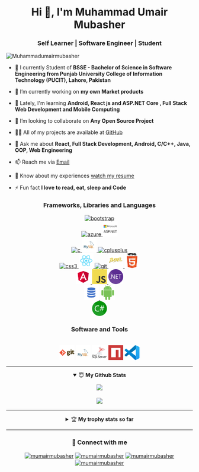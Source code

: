 <h1 align="center">Hi 👋, I'm Muhammad Umair Mubasher</h1>
<h3 align="center">Self Learner | Software Engineer | Student</h3>
              
<p align="left"> <img src="https://komarev.com/ghpvc/?username=muhammadumairmubasher&label=Profile+views&color=red&style=flat" alt="Muhammadumairmubasher" /> </p>

- 📖 I currently Student of **BSSE - Bachelor of Science in Software Engineering from Punjab University College of Information Technology (PUCIT), Lahore, Pakistan**

- 🔭 I’m currently working on **my own Market products**

- 🌱 Lately, I'm learning **Android, React js and ASP.NET Core , Full Stack Web Development and Mobile Computing**

- 👯 I’m looking to collaborate on **Any Open Source Project**

- 👨‍💻 All of my projects are available at [GitHub](/muhammadumairmubasher)

- 💬 Ask me about **React, Full Stack Development, Android, C/C++, Java, OOP, Web Engineering**

- 📫 Reach me via [Email](mailto:muhamadumair7445@gmail.com)

- 📄 Know about my experiences [watch my resume]()

- ⚡ Fun fact **I love to read, eat, sleep and Code**

<h3 align="center">Frameworks, Libraries and Languages</h3>

<div align="center">
   <a href="https://getbootstrap.com" target="_blank"> <img src="https://img.icons8.com/color/344/bootstrap.png" alt="bootstrap" width="40" height="40"/> </a>
</br>
<a href="https://azure.microsoft.com/en-in/" target="_blank"> <img src="https://www.vectorlogo.zone/logos/microsoft_azure/microsoft_azure-icon.svg" alt="azure" width="40" height="40"/> </a>
 <a href="https://dotnet.microsoft.com/apps/aspnet" target="_blank"> <img    src="https://raw.githubusercontent.com/github/explore/80688e429a7d4ef2fca1e82350fe8e3517d3494d/topics/aspnet/aspnet.png" alt="asp.net" width="40" height="40"/>
</br>
 <a href="https://www.cprogramming.com/" target="_blank"> <img src="https://img.icons8.com/color/72/c-programming.png" alt="c" width="40" height="40"/> </a>
 </a><a href="https://www.w3schools.com/mysql/" target="_blank">  <img  src="https://raw.githubusercontent.com/github/explore/80688e429a7d4ef2fca1e82350fe8e3517d3494d/topics/mysql/mysql.png" alt="mysql" width="40" height="40"/>  </a>
 <a href="https://www.w3schools.com/cpp/" target="_blank"> <img src="https://img.icons8.com/color/72/c-plus-plus-logo.png" alt="cplusplus" width="40" height="40"/>  </a> 
</br>
 <a href="https://www.w3schools.com/css/" target="_blank"> <img src="https://img.icons8.com/color/72/css3.png" alt="css3" width="40" height="40"/> </a>
  <a href="https://reactjs.org/" target="_blank"> <img src="https://raw.githubusercontent.com/github/explore/80688e429a7d4ef2fca1e82350fe8e3517d3494d/topics/react/react.png" alt="reactJS" width="40" height="40"/> </a>
<a href="https://git-scm.com/" target="_blank"> <img src="https://www.vectorlogo.zone/logos/git-scm/git-scm-icon.svg" alt="git" width="40" height="40"/> </a>
 <a href="https://babeljs.io/" target="_blank"> <img src="https://raw.githubusercontent.com/github/explore/cb39e2385dfcec8a661d01bfacff6b1e33bbaa9d/topics/babel/babel.png" alt="babel" width="40" height="40"/> </a>
<a href="https://www.w3schools.com/html/" target="_blank"> <img    src="https://raw.githubusercontent.com/github/explore/80688e429a7d4ef2fca1e82350fe8e3517d3494d/topics/html/html.png" alt="html" width="40" height="40"/> </a>
<br>
 <a href="https://angular.io/" target="_blank"> <img  src="https://raw.githubusercontent.com/github/explore/80688e429a7d4ef2fca1e82350fe8e3517d3494d/topics/angular/angular.png" alt="angular" width="40" height="40"/> 
 </a><a href="https://www.javascript.com/" target="_blank"> <img  src="https://raw.githubusercontent.com/github/explore/80688e429a7d4ef2fca1e82350fe8e3517d3494d/topics/javascript/javascript.png" alt="javascript" width="40"  height="40"/></a><a href="https://dotnet.microsoft.com/" target="_blank"> <img  src="https://raw.githubusercontent.com/github/explore/93d8a67084f94b2a444e510199a6e7622e5b09a3/topics/dotnet/dotnet.png" alt="dotnet" width="40" height="40"/></a>
</br>
<a href="https://www.w3schools.com/sql/" target="_blank">  <img  src="https://raw.githubusercontent.com/github/explore/80688e429a7d4ef2fca1e82350fe8e3517d3494d/topics/sql/sql.png" alt="sql" width="40" height="40"/>  </a>
<a href="https://developer.android.com/" target="_blank"> <img  src="https://raw.githubusercontent.com/github/explore/80688e429a7d4ef2fca1e82350fe8e3517d3494d/topics/android/android.png" alt="android" width="40" height="40"/>  </a>
</br>
 <a href="https://docs.microsoft.com/en-us/dotnet/csharp/" target="_blank"> <img  src="https://raw.githubusercontent.com/github/explore/80688e429a7d4ef2fca1e82350fe8e3517d3494d/topics/csharp/csharp.png" alt="csharp" width="40" height="40"/>  </a>
</br>
<h3>Software and Tools</h3>
</br>
<img alt="git" src="https://raw.githubusercontent.com/github/explore/80688e429a7d4ef2fca1e82350fe8e3517d3494d/topics/git/git.png" width="40" height="40"/>
<img alt="MySQL"  src="https://raw.githubusercontent.com/github/explore/80688e429a7d4ef2fca1e82350fe8e3517d3494d/topics/mysql/mysql.png" width="40" height="40"/>
<img alt="Sql Server" src="https://raw.githubusercontent.com/github/explore/96943574ba0c0340ba6ea1e6f768e9abe43e34e1/topics/sql-server/sql-server.png" width="40" height="40"/>
<img alt="npm" src="https://raw.githubusercontent.com/github/explore/80688e429a7d4ef2fca1e82350fe8e3517d3494d/topics/npm/npm.png" width="40" height="40"/>
<img  alt="vscode"  src="https://raw.githubusercontent.com/github/explore/80688e429a7d4ef2fca1e82350fe8e3517d3494d/topics/visual-studio-code/visual-studio-code.png" width="40" height="40"/>
</div>

---
<div align="center">
 <details open>
  <summary> 😇 <b>My Github Stats</b> </summary><br>
   <div align = "center">
        <img src = "https://github-readme-stats.vercel.app/api/top-langs/?username=muhammadumairmubasher&theme=tokyonight&layout=compact">
    </div></br>
   <div align = "center">
        <img src = "https://github-readme-stats.vercel.app/api?username=muhammadumairmubasher&show_icons=true&theme=tokyonight&line_height=27">
   </div>
  </details>
<div>

---
<div align="center">
 <details> 
  <summary> 🏆 <b>My trophy stats so far</b> </summary>
  <div align="center"> <a href="https://github.com/ryo-ma/github-profile-trophy"><img src="https://github-profile-trophy.vercel.app/?username=muhammadumairmubasher" alt="muhammadumairmubasher" /></a>
  </div>
 </details>
</div>

---
<div align="center">
<h3>📌 Connect with me</h3>
  <a href="https://twitter.com/mumairmubasher" target="_blank"><img align="center" src="https://cdn.jsdelivr.net/npm/simple-icons@3.0.1/icons/twitter.svg" alt="mumairmubasher" height="30" width="40" /></a>
  <a  href="https://linkedin.com/in/mumairmubasher" target="_blank"><img align="center" src="https://cdn.jsdelivr.net/npm/simple-icons@3.0.1/icons/linkedin.svg" alt="mumairmubasher" height="30" width="40" /></a>
  <a  href="https://fb.com/mumairmubasher" target="_blank"><img align="center" src="https://cdn.jsdelivr.net/npm/simple-icons@3.0.1/icons/facebook.svg" alt="mumairmubasher" height="30" width="40" /></a>
  <a href="https://instagram.com/mumairmubasher" target="_blank"><img align="center" src="https://cdn.jsdelivr.net/npm/simple-icons@3.0.1/icons/instagram.svg" alt="mumairmubasher" height="30" width="40" /></a>
</div>
